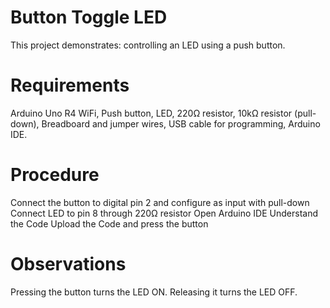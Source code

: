 # Button Toggle LED

This project demonstrates: controlling an LED using a push button.

# Requirements
Arduino Uno R4 WiFi,
Push button,
LED,
220Ω resistor,
10kΩ resistor (pull-down),
Breadboard and jumper wires,
USB cable for programming,
Arduino IDE.

# Procedure
Connect the button to digital pin 2 and configure as input with pull-down
Connect LED to pin 8 through 220Ω resistor
Open Arduino IDE
Understand the Code
Upload the Code and press the button

# Observations
Pressing the button turns the LED ON. Releasing it turns the LED OFF.

